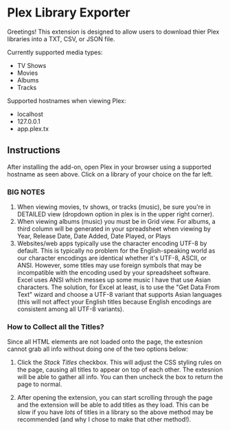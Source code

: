 # Plex Library Exporter

Greetings! This extension is designed to allow users to download thier Plex libraries into a TXT, CSV, or JSON file.

Currently supported media types:
* TV Shows
* Movies
* Albums
* Tracks

Supported hostnames when viewing Plex:
* localhost
* 127.0.0.1
* app.plex.tx

## Instructions
After installing the add-on, open Plex in your browser using a supported hostname as seen above. Click on a library of your choice on the far left.

### BIG NOTES
1. When viewing movies, tv shows, or tracks (music), be sure you're in DETAILED view (dropdown option in plex is in the upper right corner).
2. When viewing albums (music) you must be in Grid view. For albums, a third column will be generated in your spreadsheet when viewing by Year, Release Date, Date Added, Date Played, or Plays
3. Websites/web apps typically use the character encoding UTF-8 by default. This is typically no problem for the English-speaking world as our character encodings are identical whether it's UTF-8, ASCII, or ANSI. However, some titles may use foreign symbols that may be incompatible with the encoding used by your spreadsheet software. Excel uses ANSI which messes up some music I have that use Asian characters. The solution, for Excel at least, is to use the "Get Data From Text" wizard and choose a UTF-8 variant that supports Asian languages (this will not affect your English titles because English encodings are consistent among all UTF-8 variants).

### How to Collect all the Titles?
Since all HTML elements are not loaded onto the page, the extesnion cannot grab all info without doing one of the two options below:

1. Click the *Stack Titles* checkbox. This will adjust the CSS styling rules on the page, causing all titles to appear on top of each other. The extesnion will be able to gather all info. You can then uncheck the box to return the page to normal.

2. After opening the extension, you can start scrolling through the page and the extension will be able to add titles as they load. This can be slow if you have *lots* of titles in a library so the above method may be recommended (and why I chose to make that other method!).